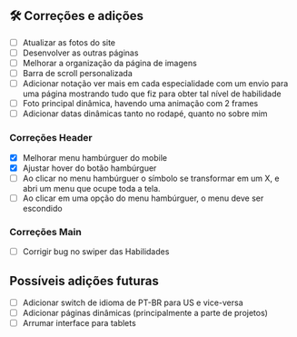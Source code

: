 ## 🛠️ Correções e adições
- [ ] Atualizar as fotos do site
- [ ] Desenvolver as outras páginas
- [ ] Melhorar a organização da página de imagens
- [ ] Barra de scroll personalizada
- [ ] Adicionar notação ver mais em cada especialidade com um envio para uma página mostrando tudo que fiz para obter tal nível de habilidade
- [ ] Foto principal dinâmica, havendo uma animação com 2 frames
- [ ] Adicionar datas dinâmicas tanto no rodapé, quanto no sobre mim

### Correções Header
- [x] Melhorar menu hambúrguer do mobile
- [x] Ajustar hover do botão hambúrguer
- [ ] Ao clicar no menu hambúrguer o símbolo se transformar em um X, e abri um menu que ocupe toda a tela.
- [ ] Ao clicar em uma opção do menu hambúrguer, o menu deve ser escondido

### Correções Main
- [ ] Corrigir bug no swiper das Habilidades

## Possíveis adições futuras
- [ ] Adicionar switch de idioma de PT-BR para US e vice-versa
- [ ] Adicionar páginas dinâmicas (principalmente a parte de projetos)
- [ ] Arrumar interface para tablets